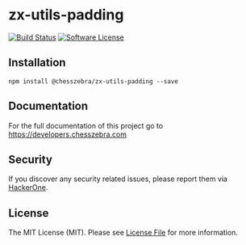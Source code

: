 # zx-utils-padding

[![Build Status][ico-travis]][link-travis]
[![Software License][ico-license]](LICENSE.md)

## Installation
```
npm install @chesszebra/zx-utils-padding --save
```

## Documentation

For the full documentation of this project go to https://developers.chesszebra.com

## Security

If you discover any security related issues, please report them via [HackerOne][link-hackerone].

## License

The MIT License (MIT). Please see [License File](LICENSE.md) for more information.

[ico-license]: https://img.shields.io/badge/license-MIT-brightgreen.svg?style=flat-square
[ico-travis]: https://img.shields.io/travis/chesszebra/zx-utils-padding/master.svg?style=flat-square

[link-travis]: https://travis-ci.org/chesszebra/zx-utils-padding
[link-hackerone]: https://hackerone.com/chesszebra
